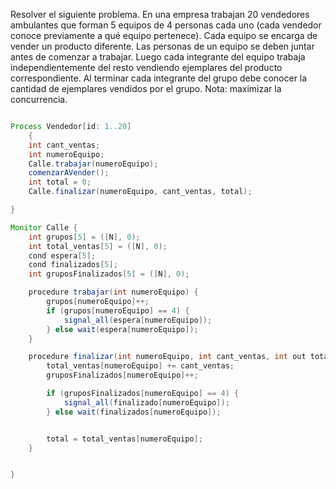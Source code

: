 Resolver el siguiente problema. En una empresa trabajan 20 vendedores ambulantes que forman 5 equipos de 4 personas cada uno (cada vendedor conoce previamente a qué equipo pertenece). Cada equipo se encarga de vender un producto diferente. Las personas de un equipo se deben juntar antes de comenzar a trabajar. Luego cada integrante del equipo trabaja independientemente del resto vendiendo ejemplares del producto correspondiente. Al terminar cada integrante del grupo debe conocer la cantidad de ejemplares vendidos por el grupo. Nota: maximizar la concurrencia.

```java

Process Vendedor[id: 1..20]
    {
    int cant_ventas;
    int numeroEquipo;
    Calle.trabajar(numeroEquipo);
    comenzarAVender();
    int total = 0;
    Calle.finalizar(numeroEquipo, cant_ventas, total);

}

Monitor Calle {
    int grupos[5] = ([N], 0);
    int total_ventas[5] = ([N], 0);
    cond espera[5];
    cond finalizados[5];
    int gruposFinalizados[5] = ([N], 0);

    procedure trabajar(int numeroEquipo) {
        grupos[numeroEquipo]++;
        if (grupos[numeroEquipo] == 4) {
            signal_all(espera[numeroEquipo]);
        } else wait(espera[numeroEquipo]);
    }

    procedure finalizar(int numeroEquipo, int cant_ventas, int out total) {
        total_ventas[numeroEquipo] += cant_ventas;
        gruposFinalizados[numeroEquipo]++;

        if (gruposFinalizados[numeroEquipo] == 4) {
            signal_all(finalizado[numeroEquipo]);
        } else wait(finalizados[numeroEquipo]);


        total = total_ventas[numeroEquipo];
    }


}



```